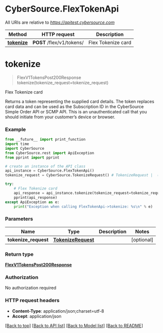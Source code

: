 # CyberSource.FlexTokenApi

All URIs are relative to *https://apitest.cybersource.com*

Method | HTTP request | Description
------------- | ------------- | -------------
[**tokenize**](FlexTokenApi.md#tokenize) | **POST** /flex/v1/tokens/ | Flex Tokenize card


# **tokenize**
> FlexV1TokensPost200Response tokenize(tokenize_request=tokenize_request)

Flex Tokenize card

Returns a token representing the supplied card details. The token replaces card data and can be used as the Subscription ID in the CyberSource Simple Order API or SCMP API. This is an unauthenticated call that you should initiate from your customer’s device or browser.

### Example 
```python
from __future__ import print_function
import time
import CyberSource
from CyberSource.rest import ApiException
from pprint import pprint

# create an instance of the API class
api_instance = CyberSource.FlexTokenApi()
tokenize_request = CyberSource.TokenizeRequest() # TokenizeRequest |  (optional)

try: 
    # Flex Tokenize card
    api_response = api_instance.tokenize(tokenize_request=tokenize_request)
    pprint(api_response)
except ApiException as e:
    print("Exception when calling FlexTokenApi->tokenize: %s\n" % e)
```

### Parameters

Name | Type | Description  | Notes
------------- | ------------- | ------------- | -------------
 **tokenize_request** | [**TokenizeRequest**](TokenizeRequest.md)|  | [optional] 

### Return type

[**FlexV1TokensPost200Response**](FlexV1TokensPost200Response.md)

### Authorization

No authorization required

### HTTP request headers

 - **Content-Type**: application/json;charset=utf-8
 - **Accept**: application/json

[[Back to top]](#) [[Back to API list]](../README.md#documentation-for-api-endpoints) [[Back to Model list]](../README.md#documentation-for-models) [[Back to README]](../README.md)


